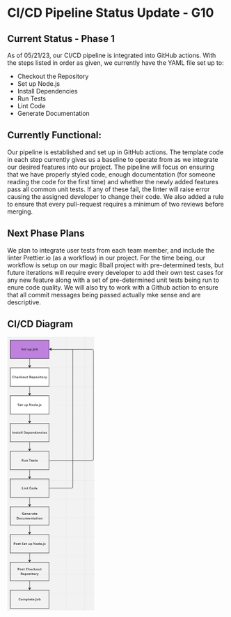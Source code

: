 # CI/CD Pipeline Status Update - G10

## Current Status - Phase 1

As of 05/21/23, our CI/CD pipeline is integrated into GitHub actions. With the steps listed in order as given, we currently have the YAML file set up to:

* Checkout the Repository
* Set up Node.js
* Install Dependencies
* Run Tests
* Lint Code
* Generate Documentation

##  Currently Functional:

Our pipeline is established and set up in GitHub actions. The template code in each step currently gives us a baseline to operate from as we integrate our desired features into our project. The pipeline will focus on ensuring that we have properly styled code, enough documentation (for someone reading the code for the first time) and whether the newly added features pass all common unit tests. If any of these fail, the linter will raise error causing the assigned developer to change their code. We also added a rule to ensure that every pull-request requires a minimum of two reviews before merging.

## Next Phase Plans

We plan to integrate user tests from each team member, and include the linter Prettier.io (as a workflow) in our project. For the time being, our workflow is setup on our magic 8ball project with pre-determined tests, but future iterations will require every developer to add their own test cases for any new feature along with a set of pre-determined unit tests being run to enure code quality. We will also try to work with a Github action to ensure that all commit messages being passed actually mke sense and are descriptive. 

## CI/CD Diagram

<img src="./phase1fixed.png" alt="MarineGEO circle logo" style="width:200px;"/>

